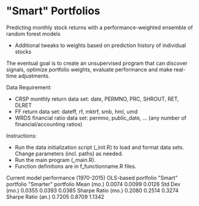 # "Smart" Portfolios

Predicting monthly stock returns with a performance-weighted ensemble of random forest models
+ Additional tweaks to weights based on prediction history of individual stocks

The eventual goal is to create an unsupervised program that can discover signals, optimize portfolio weights, evaluate performance and make real-time adjustments. 

Data Requirement:
- CRSP monthly return data set: date, PERMNO, PRC, SHROUT, RET, DLRET
- FF return data set: dateff, rf, mktrf, smb, hml, umd
- WRDS financial ratio data set: permno, public_date, ... (any number of financial/accounting ratios)

Instructions:
- Run the data initialization script (_init.R) to load and format data sets. Change parameters (incl. paths) as needed.
- Run the main program (_main.R).
- Function definitions are in f_functionname.R files.

Current model performance (1970-2015)
                       OLS-based portfolio     "Smart" portfolio     "Smarter" portfolio
Mean (mo.)	                0.0074                    0.0099                  0.0126
Std Dev (mo.)	              0.0355                    0.0393                  0.0385
Sharpe Ratio (mo.)	        0.2080                    0.2514                  0.3274
Sharpe Ratio (an.)	        0.7205                    0.8709                  1.1342
